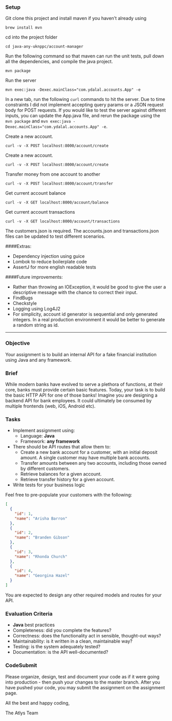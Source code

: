 ### Setup

Git clone this project and install maven if you haven’t already using
```
brew install mvn
```
cd into the project folder 
```
cd java-any-uknppc/account-manager
```

Run the following command so that maven can run the unit tests, pull down all the dependencies, and compile the java project.
```
mvn package
```

Run the server
```
mvn exec:java -Dexec.mainClass="com.ydalal.accounts.App" -e
```

In a new tab, run the following `curl` commands to hit the server. Due to time constraints I did not implement accepting query params or a JSON request body for POST requests. If you would like to test the server against different inputs, you can update the App.java file, and rerun the package using the `mvn package` and `mvn exec:java -Dexec.mainClass="com.ydalal.accounts.App" -e`.

Create a new account.
```
curl -v -X POST localhost:8000/account/create 
```
Create a new account.
```
curl -v -X POST localhost:8000/account/create 
```
Transfer money from one account to another
```
curl -v -X POST localhost:8000/account/transfer 
```
Get current account balance
```
curl -v -X GET localhost:8000/account/balance 
```
Get current account transactions
```
curl -v -X GET localhost:8000/account/transactions 
```

The customers.json is required. The accounts.json and transactions.json files can be updated to test different scenarios.

####Extras:
* Dependency injection using guice
* Lombok to reduce boilerplate code
* AssertJ for more english readable tests

####Future improvements:
* Rather than throwing an IOException, it would be good to give the user a descriptive message with the chance to correct their input.
* FindBugs
* Checkstyle
* Logging using Log4J2
* For simplicity, account id generator is sequential and only generated integers. In a real production environment it would be better to generate a random string as id.
-----

### Objective

Your assignment is to build an internal API for a fake financial institution using Java and any framework.

### Brief

While modern banks have evolved to serve a plethora of functions, at their core, banks must provide certain basic features. Today, your task is to build the basic HTTP API for one of those banks! Imagine you are designing a backend API for bank employees. It could ultimately be consumed by multiple frontends (web, iOS, Android etc).

### Tasks

- Implement assignment using:
  - Language: **Java**
  - Framework: **any framework**
- There should be API routes that allow them to:
  - Create a new bank account for a customer, with an initial deposit amount. A
    single customer may have multiple bank accounts.
  - Transfer amounts between any two accounts, including those owned by
    different customers.
  - Retrieve balances for a given account.
  - Retrieve transfer history for a given account.
- Write tests for your business logic

Feel free to pre-populate your customers with the following:

```json
[
  {
    "id": 1,
    "name": "Arisha Barron"
  },
  {
    "id": 2,
    "name": "Branden Gibson"
  },
  {
    "id": 3,
    "name": "Rhonda Church"
  },
  {
    "id": 4,
    "name": "Georgina Hazel"
  }
]
```

You are expected to design any other required models and routes for your API.

### Evaluation Criteria

- **Java** best practices
- Completeness: did you complete the features?
- Correctness: does the functionality act in sensible, thought-out ways?
- Maintainability: is it written in a clean, maintainable way?
- Testing: is the system adequately tested?
- Documentation: is the API well-documented?

### CodeSubmit

Please organize, design, test and document your code as if it were going into production - then push your changes to the master branch. After you have pushed your code, you may submit the assignment on the assignment page.

All the best and happy coding,

The Atlys Team
